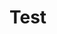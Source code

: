 # Test

<script>
(function () {
    var PLATFORM_ID = "cstest_platform_20180425061016435-c5bcd70492cec19",
    DOMAIN = "cstest",
    LANGUAGE = "en";

    window.helpshiftConfig = {
      platformId: PLATFORM_ID,
      domain: DOMAIN,
      language: LANGUAGE
    };
  }) ();

  !function(t,e){if("function"!=typeof window.Helpshift){var n=function(){n.q.push(arguments)};n.q=[],window.Helpshift=n;var i,a=t.getElementsByTagName("script")[0];if(t.getElementById(e))return;i=t.createElement("script"),i.async=!0,i.id=e,i.src="https://webchat.helpshift.com/webChat.js";var o=function(){window.Helpshift("init")};window.attachEvent?i.attachEvent("onload",o):i.addEventListener("load",o,!1),a.parentNode.insertBefore(i,a)}else window.Helpshift("update")}(document,"hs-chat");
</script>
